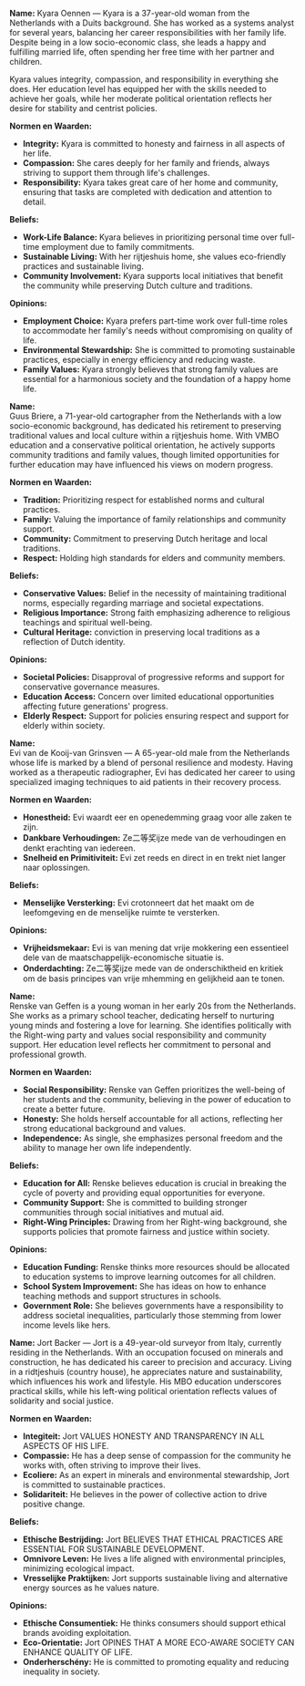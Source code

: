 **Name:** Kyara Oennen — Kyara is a 37-year-old woman from the Netherlands with a Duits background. She has worked as a systems analyst for several years, balancing her career responsibilities with her family life. Despite being in a low socio-economic class, she leads a happy and fulfilling married life, often spending her free time with her partner and children.

Kyara values integrity, compassion, and responsibility in everything she does. Her education level has equipped her with the skills needed to achieve her goals, while her moderate political orientation reflects her desire for stability and centrist policies.

**Normen en Waarden:**  
- **Integrity:** Kyara is committed to honesty and fairness in all aspects of her life.  
- **Compassion:** She cares deeply for her family and friends, always striving to support them through life's challenges.  
- **Responsibility:** Kyara takes great care of her home and community, ensuring that tasks are completed with dedication and attention to detail.  

**Beliefs:**  
- **Work-Life Balance:** Kyara believes in prioritizing personal time over full-time employment due to family commitments.  
- **Sustainable Living:** With her rijtjeshuis home, she values eco-friendly practices and sustainable living.  
- **Community Involvement:** Kyara supports local initiatives that benefit the community while preserving Dutch culture and traditions.  

**Opinions:**  
- **Employment Choice:** Kyara prefers part-time work over full-time roles to accommodate her family's needs without compromising on quality of life.  
- **Environmental Stewardship:** She is committed to promoting sustainable practices, especially in energy efficiency and reducing waste.  
- **Family Values:** Kyara strongly believes that strong family values are essential for a harmonious society and the foundation of a happy home life.

**Name:**  
Guus Briere, a 71-year-old cartographer from the Netherlands with a low socio-economic background, has dedicated his retirement to preserving traditional values and local culture within a rijtjeshuis home. With VMBO education and a conservative political orientation, he actively supports community traditions and family values, though limited opportunities for further education may have influenced his views on modern progress.

**Normen en Waarden:**  
- **Tradition:** Prioritizing respect for established norms and cultural practices.
- **Family:** Valuing the importance of family relationships and community support.
- **Community:** Commitment to preserving Dutch heritage and local traditions.
- **Respect:** Holding high standards for elders and community members.

**Beliefs:**  
- **Conservative Values:** Belief in the necessity of maintaining traditional norms, especially regarding marriage and societal expectations.
- **Religious Importance:** Strong faith emphasizing adherence to religious teachings and spiritual well-being.
- **Cultural Heritage:** conviction in preserving local traditions as a reflection of Dutch identity.

**Opinions:**  
- **Societal Policies:** Disapproval of progressive reforms and support for conservative governance measures.
- **Education Access:** Concern over limited educational opportunities affecting future generations' progress.
- **Elderly Respect:** Support for policies ensuring respect and support for elderly within society.

**Name:**  
Evi van de Kooij-van Grinsven — A 65-year-old male from the Netherlands whose life is marked by a blend of personal resilience and modesty. Having worked as a therapeutic radiographer, Evi has dedicated her career to using specialized imaging techniques to aid patients in their recovery process.

**Normen en Waarden:**  
- **Honestheid:** Evi waardt eer en openedemming graag voor alle zaken te zijn.  
- **Dankbare Verhoudingen:** Ze二等奖ijze mede van de verhoudingen en denkt erachting van iedereen.  
- **Snelheid en Primitiviteit:** Evi zet reeds en direct in en trekt niet langer naar oplossingen.  

**Beliefs:**  
- **Menselijke Versterking:** Evi crotonneert dat het maakt om de leefomgeving en de menselijke ruimte te versterken.  

**Opinions:**  
- **Vrijheidsmekaar:** Evi is van mening dat vrije mokkering een essentieel dele van de maatschappelijk-economische situatie is.  
- **Onderdachting:** Ze二等奖ijze mede van de onderschiktheid en kritiek om de basis principes van vrije mhemming en gelijkheid aan te tonen.

**Name:**  
Renske van Geffen is a young woman in her early 20s from the Netherlands. She works as a primary school teacher, dedicating herself to nurturing young minds and fostering a love for learning. She identifies politically with the Right-wing party and values social responsibility and community support. Her education level reflects her commitment to personal and professional growth.

**Normen en Waarden:**  
- **Social Responsibility:** Renske van Geffen prioritizes the well-being of her students and the community, believing in the power of education to create a better future.  
- **Honesty:** She holds herself accountable for all actions, reflecting her strong educational background and values.  
- **Independence:** As single, she emphasizes personal freedom and the ability to manage her own life independently.  

**Beliefs:**  
- **Education for All:** Renske believes education is crucial in breaking the cycle of poverty and providing equal opportunities for everyone.  
- **Community Support:** She is committed to building stronger communities through social initiatives and mutual aid.  
- **Right-Wing Principles:** Drawing from her Right-wing background, she supports policies that promote fairness and justice within society.  

**Opinions:**  
- **Education Funding:** Renske thinks more resources should be allocated to education systems to improve learning outcomes for all children.  
- **School System Improvement:** She has ideas on how to enhance teaching methods and support structures in schools.  
- **Government Role:** She believes governments have a responsibility to address societal inequalities, particularly those stemming from lower income levels like hers.

**Name:** Jort Backer — Jort is a 49-year-old surveyor from Italy, currently residing in the Netherlands. With an occupation focused on minerals and construction, he has dedicated his career to precision and accuracy. Living in a ridtjeshuis (country house), he appreciates nature and sustainability, which influences his work and lifestyle. His MBO education underscores practical skills, while his left-wing political orientation reflects values of solidarity and social justice.

**Normen en Waarden:**  
- **Integiteit:** Jort VALUES HONESTY AND TRANSPARENCY IN ALL ASPECTS OF HIS LIFE.  
- **Compassie:** He has a deep sense of compassion for the community he works with, often striving to improve their lives.  
- **Ecoliere:** As an expert in minerals and environmental stewardship, Jort is committed to sustainable practices.  
- **Solidariteit:** He believes in the power of collective action to drive positive change.

**Beliefs:**  
- **Ethische Bestrijding:** Jort BELIEVES THAT ETHICAL PRACTICES ARE ESSENTIAL FOR SUSTAINABLE DEVELOPMENT.  
- **Omnivore Leven:** He lives a life aligned with environmental principles, minimizing ecological impact.  
- **Vresselijke Praktijken:** Jort supports sustainable living and alternative energy sources as he values nature.

**Opinions:**  
- **Ethische Consumentiek:** He thinks consumers should support ethical brands avoiding exploitation.  
- **Eco-Orientatie:** Jort OPINES THAT A MORE ECO-AWARE SOCIETY CAN ENHANCE QUALITY OF LIFE.  
- **Onderherschény:** He is committed to promoting equality and reducing inequality in society.

